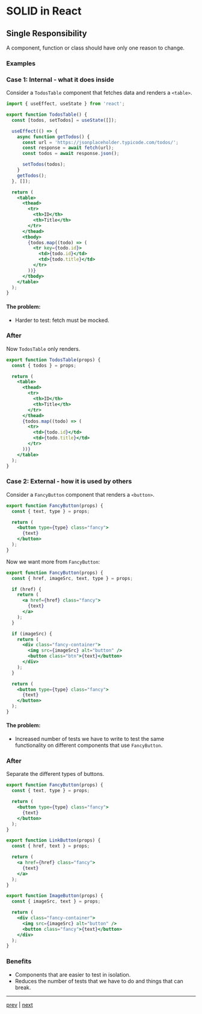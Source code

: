 # SOLID in React

## Single Responsibility

A component, function or class should have only one reason to change.

### Examples

### Case 1: Internal - what it does inside

Consider a `TodosTable` component that fetches data and renders a `<table>`.

```jsx
import { useEffect, useState } from 'react';

export function TodosTable() {
  const [todos, setTodos] = useState([]);

  useEffect(() => {
    async function getTodos() {
      const url = 'https://jsonplaceholder.typicode.com/todos/';
      const response = await fetch(url);
      const todos = await response.json();

      setTodos(todos);
    }
    getTodos();
  }, []);

  return (
    <table>
      <thead>
        <tr>
          <th>ID</th>
          <th>Title</th>
        </tr>
      </thead>
      <tbody>
        {todos.map((todo) => (
          <tr key={todo.id}>
            <td>{todo.id}</td>
            <td>{todo.title}</td>
          </tr>
        ))}
      </tbody>
    </table>
  );
}
```

#### The problem:

- Harder to test: fetch must be mocked.

### After

Now `TodosTable` only renders.

```jsx
export function TodosTable(props) {
  const { todos } = props;

  return (
    <table>
      <thead>
        <tr>
          <th>ID</th>
          <th>Title</th>
        </tr>
      </thead>
      {todos.map((todo) => (
        <tr>
          <td>{todo.id}</td>
          <td>{todo.title}</td>
        </tr>
      ))}
    </table>
  );
}
```

### Case 2: External - how it is used by others

Consider a `FancyButton` component that renders a `<button>`.

```jsx
export function FancyButton(props) {
  const { text, type } = props;

  return (
    <button type={type} class="fancy">
      {text}
    </button>
  );
}
```

Now we want more from `FancyButton`:

```jsx
export function FancyButton(props) {
  const { href, imageSrc, text, type } = props;

  if (href) {
    return (
      <a href={href} class="fancy">
        {text}
      </a>
    );
  }

  if (imageSrc) {
    return (
      <div class="fancy-container">
        <img src={imageSrc} alt="button" />
        <button class="btn">{text}</button>
      </div>
    );
  }

  return (
    <button type={type} class="fancy">
      {text}
    </button>
  );
}
```

#### The problem:

- Increased number of tests we have to write to test the same functionality on different components that use `FancyButton`.

### After

Separate the different types of buttons.

```jsx
export function FancyButton(props) {
  const { text, type } = props;

  return (
    <button type={type} class="fancy">
      {text}
    </button>
  );
}
```

```jsx
export function LinkButton(props) {
  const { href, text } = props;

  return (
    <a href={href} class="fancy">
      {text}
    </a>
  );
}
```

```jsx
export function ImageButton(props) {
  const { imageSrc, text } = props;

  return (
    <div class="fancy-container">
      <img src={imageSrc} alt="button" />
      <button class="fancy">{text}</button>
    </div>
  );
}
```

### Benefits

- Components that are easier to test in isolation.
- Reduces the number of tests that we have to do and things that can break.

---

[prev](slide2.md) | [next](slide4.md)
